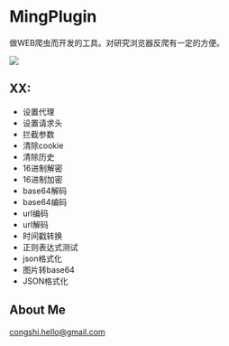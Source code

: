 # MingPlugin

做WEB爬虫而开发的工具。对研究浏览器反爬有一定的方便。

![](http://serv_pro:3000/kael/MingPlugin/raw/master/look.jpg)

## XX:
* 设置代理
* 设置请求头
* 拦截参数
* 清除cookie
* 清除历史	
* 16进制解密
* 16进制加密
* base64解码
* base64编码
* url编码
* url解码
* 时间戳转换
* 正则表达式测试
* json格式化
* 图片转base64
* JSON格式化


## About Me

congshi.hello@gmail.com
